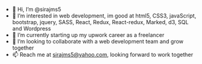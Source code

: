 - 👋 Hi, I’m @sirajms5
- 👀 I’m interested in web development, im good at html5, CSS3, javaScript, bootstrap, jquery, SASS, React, Redux, React-redux, Marked, d3, SQL and Wordpress
- 🌱 I’m currently starting up my upwork career as a freelancer
- 💞️ I’m looking to collaborate with a web development team and grow together
- 📫 Reach me at sirajms5@yahoo.com, looking forward to work together

<!---
sirajms5/sirajms5 is a ✨ special ✨ repository because its `README.md` (this file) appears on your GitHub profile.
You can click the Preview link to take a look at your changes.
--->
